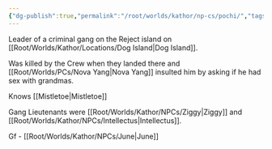 ```yaml
---
{"dg-publish":true,"permalink":"/root/worlds/kathor/np-cs/pochi/","tags":["Kathor"]}
---
```


Leader of a criminal gang on the Reject island on [[Root/Worlds/Kathor/Locations/Dog Island\|Dog Island]].

Was killed by the Crew when they landed there and [[Root/Worlds/PCs/Nova Yang\|Nova Yang]] insulted him by asking if he had sex with grandmas. 

Knows [[Mistletoe\|Mistletoe]]

Gang Lieutenants were [[Root/Worlds/Kathor/NPCs/Ziggy\|Ziggy]] and [[Root/Worlds/Kathor/NPCs/Intellectus\|Intellectus]].

Gf - [[Root/Worlds/Kathor/NPCs/June\|June]]
